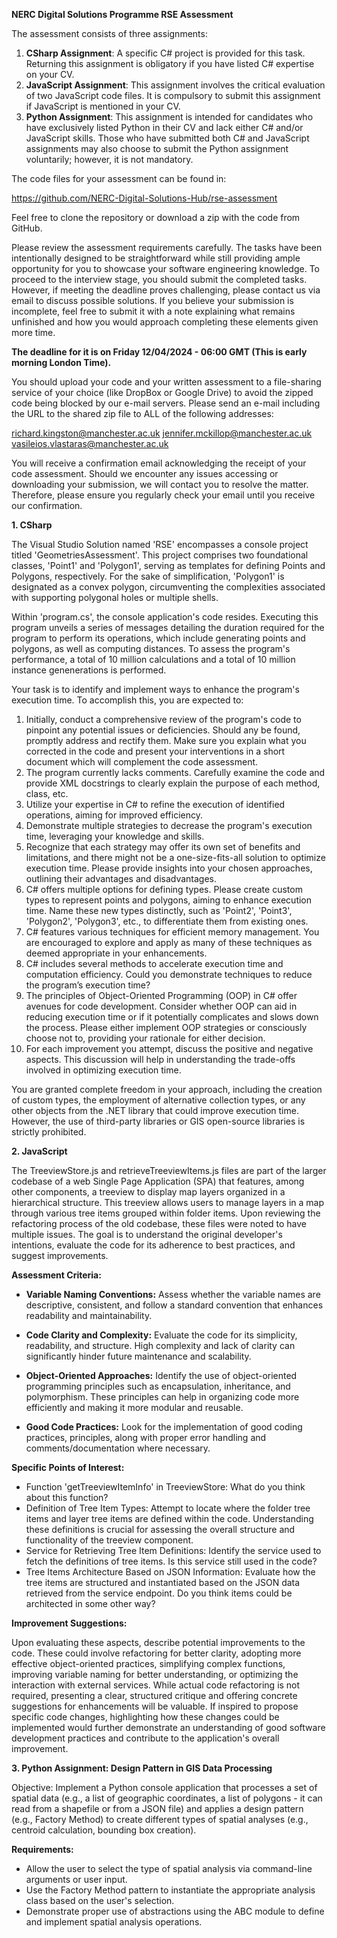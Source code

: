 **NERC Digital Solutions Programme RSE Assessment**

The assessment consists of three assignments:

1. **CSharp Assignment**: A specific C# project is provided for this task. Returning this assignment is obligatory if you have listed C# expertise on your CV.
2. **JavaScript Assignment**: This assignment involves the critical evaluation of two JavaScript code files. It is compulsory to submit this assignment if JavaScript is mentioned in your CV.
3. **Python Assignment**: This assignment is intended for candidates who have exclusively listed Python in their CV and lack either C# and/or JavaScript skills. Those who have submitted both C# and JavaScript assignments may also choose to submit the Python assignment voluntarily; however, it is not mandatory.

The code files for your assessment can be found in:

https://github.com/NERC-Digital-Solutions-Hub/rse-assessment

Feel free to clone the repository or download a zip with the code from GitHub.

Please review the assessment requirements carefully. The tasks have been intentionally designed to be straightforward while still providing ample opportunity for you to showcase your software engineering knowledge. To proceed to the interview stage, you should submit the completed tasks. However, if meeting the deadline proves challenging, please contact us via email to discuss possible solutions. If you believe your submission is incomplete, feel free to submit it with a note explaining what remains unfinished and how you would approach completing these elements given more time.

**The deadline for it is on Friday 12/04/2024 - 06:00 GMT (This is early morning London Time).**

You should upload your code and your written assessment to a file-sharing service of your choice (like DropBox or Google Drive) to avoid the zipped code being blocked by our e-mail servers.
Please send an e-mail including the URL to the shared zip file to ALL of the following addresses:

richard.kingston@manchester.ac.uk
jennifer.mckillop@manchester.ac.uk
vasileios.vlastaras@manchester.ac.uk

You will receive a confirmation email acknowledging the receipt of your code assessment. Should we encounter any issues accessing or downloading your submission, we will contact you to resolve the matter. Therefore, please ensure you regularly check your email until you receive our confirmation.

**1. CSharp**

The Visual Studio Solution named 'RSE' encompasses a console project titled 'GeometriesAssessment'. This project comprises two foundational classes, 'Point1' and 'Polygon1', serving as templates for defining Points and Polygons, respectively. For the sake of simplification, 'Polygon1' is designated as a convex polygon, circumventing the complexities associated with supporting polygonal holes or multiple shells.

Within 'program.cs', the console application's code resides. Executing this program unveils a series of messages detailing the duration required for the program to perform its operations, which include generating points and polygons, as well as computing distances. To assess the program's performance, a total of 10 million calculations and a total of 10 million instance genenerations is performed.

Your task is to identify and implement ways to enhance the program's execution time. To accomplish this, you are expected to:

1. Initially, conduct a comprehensive review of the program's code to pinpoint any potential issues or deficiencies. Should any be found, promptly address and rectify them. Make sure you explain what you corrected in the code and present your interventions in a short document which will complement the code assessment.
2. The program currently lacks comments. Carefully examine the code and provide XML docstrings to clearly explain the purpose of each method, class, etc.
3. Utilize your expertise in C# to refine the execution of identified operations, aiming for improved efficiency.
4. Demonstrate multiple strategies to decrease the program's execution time, leveraging your knowledge and skills.
5. Recognize that each strategy may offer its own set of benefits and limitations, and there might not be a one-size-fits-all solution to optimize execution time. Please provide insights into your chosen approaches, outlining their advantages and disadvantages.
6. C# offers multiple options for defining types. Please create custom types to represent points and polygons, aiming to enhance execution time. Name these new types distinctly, such as 'Point2', 'Point3', 'Polygon2', 'Polygon3', etc., to differentiate them from existing ones.
7. C# features various techniques for efficient memory management. You are encouraged to explore and apply as many of these techniques as deemed appropriate in your enhancements.
8. C# includes several methods to accelerate execution time and computation efficiency. Could you demonstrate techniques to reduce the program’s execution time?
9. The principles of Object-Oriented Programming (OOP) in C# offer avenues for code development. Consider whether OOP can aid in reducing execution time or if it potentially complicates and slows down the process. Please either implement OOP strategies or consciously choose not to, providing your rationale for either decision.
10. For each improvement you attempt, discuss the positive and negative aspects. This discussion will help in understanding the trade-offs involved in optimizing execution time.

You are granted complete freedom in your approach, including the creation of custom types, the employment of alternative collection types, or any other objects from the .NET library that could improve execution time. However, the use of third-party libraries or GIS open-source libraries is strictly prohibited.

**2. JavaScript**

The TreeviewStore.js and retrieveTreeviewItems.js files are part of the larger codebase of a web Single Page Application (SPA) that features, among other components, a treeview to display map layers organized in a hierarchical structure. This treeview allows users to manage layers in a map through various tree items grouped within folder items.
Upon reviewing the refactoring process of the old codebase, these files were noted to have multiple issues. The goal is to understand the original developer's intentions, evaluate the code for its adherence to best practices, and suggest improvements.

**Assessment Criteria:**

- **Variable Naming Conventions:** Assess whether the variable names are descriptive, consistent, and follow a standard convention that enhances readability and maintainability.
- **Code Clarity and Complexity:** Evaluate the code for its simplicity, readability, and structure. High complexity and lack of clarity can significantly hinder future maintenance and scalability.

- **Object-Oriented Approaches:** Identify the use of object-oriented programming principles such as encapsulation, inheritance, and polymorphism. These principles can help in organizing code more efficiently and making it more modular and reusable.
- **Good Code Practices:** Look for the implementation of good coding practices, principles, along with proper error handling and comments/documentation where necessary.

**Specific Points of Interest:**

- Function 'getTreeviewItemInfo' in TreeviewStore: What do you think about this function?
- Definition of Tree Item Types: Attempt to locate where the folder tree items and layer tree items are defined within the code. Understanding these definitions is crucial for assessing the overall structure and 
functionality of the treeview component.
- Service for Retrieving Tree Item Definitions: Identify the service used to fetch the definitions of tree items. Is this service still used in the code?
- Tree Items Architecture Based on JSON Information: Evaluate how the tree items are structured and instantiated based on the JSON data retrieved from the service endpoint. Do you think items could be architected in some other way?

**Improvement Suggestions:**

Upon evaluating these aspects, describe potential improvements to the code. These could involve refactoring for better clarity, adopting more effective object-oriented practices, simplifying complex functions, improving variable naming for better understanding, or optimizing the interaction with external services.
While actual code refactoring is not required, presenting a clear, structured critique and offering concrete suggestions for enhancements will be valuable. If inspired to propose specific code changes, highlighting how these changes could be implemented would further demonstrate an understanding of good software development practices and contribute to the application's overall improvement.

**3. Python Assignment: Design Pattern in GIS Data Processing**

Objective: Implement a Python console application that processes a set of spatial data (e.g., a list of geographic coordinates, a list of polygons - it can read from a shapefile or from a JSON file) and applies a design pattern (e.g., Factory Method) to create different types of spatial analyses (e.g., centroid calculation, bounding box creation).

**Requirements:**

- Allow the user to select the type of spatial analysis via command-line arguments or user input.
- Use the Factory Method pattern to instantiate the appropriate analysis class based on the user's selection.
- Demonstrate proper use of abstractions using the ABC module to define and implement spatial analysis operations.
